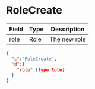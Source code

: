 # RoleCreate

| Field | Type | Description |
| --- | --- | --- |
| role | Role | The new role |

```json
{
  "c":"RoleCreate",
  "d":{
    "role":{type Role}
  }
}
```